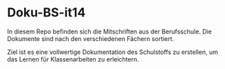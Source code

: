 Doku-BS-it14
============

In diesem Repo befinden sich die Mitschriften aus der Berufsschule.
Die Dokumente sind nach den verschiedenen Fächern sortiert.

Ziel ist es eine vollwertige Dokumentation des Schulstoffs zu erstellen, um das Lernen für Klassenarbeiten zu erleichtern.

